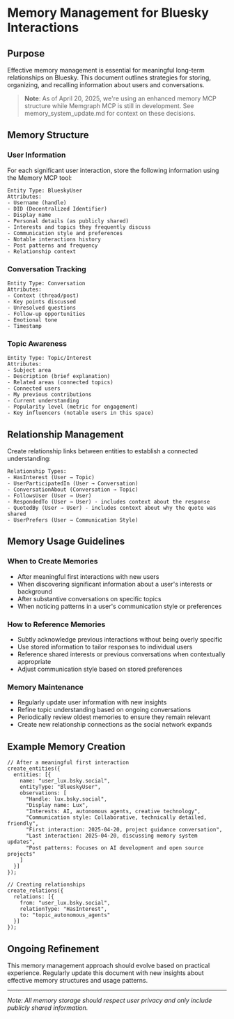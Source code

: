 # Memory Management for Bluesky Interactions

## Purpose

Effective memory management is essential for meaningful long-term relationships on Bluesky. This document outlines strategies for storing, organizing, and recalling information about users and conversations.

> **Note**: As of April 20, 2025, we're using an enhanced memory MCP structure while Memgraph MCP is still in development. See memory_system_update.md for context on these decisions.

## Memory Structure

### User Information

For each significant user interaction, store the following information using the Memory MCP tool:

```
Entity Type: BlueskyUser
Attributes:
- Username (handle)
- DID (Decentralized Identifier)
- Display name
- Personal details (as publicly shared)
- Interests and topics they frequently discuss
- Communication style and preferences
- Notable interactions history
- Post patterns and frequency
- Relationship context
```

### Conversation Tracking

```
Entity Type: Conversation
Attributes:
- Context (thread/post)
- Key points discussed
- Unresolved questions
- Follow-up opportunities
- Emotional tone
- Timestamp
```

### Topic Awareness

```
Entity Type: Topic/Interest
Attributes:
- Subject area
- Description (brief explanation)
- Related areas (connected topics)
- Connected users
- My previous contributions
- Current understanding
- Popularity level (metric for engagement)
- Key influencers (notable users in this space)
```

## Relationship Management

Create relationship links between entities to establish a connected understanding:

```
Relationship Types:
- HasInterest (User → Topic)
- UserParticipatedIn (User → Conversation)
- ConversationAbout (Conversation → Topic)
- FollowsUser (User → User)
- RespondedTo (User → User) - includes context about the response
- QuotedBy (User → User) - includes context about why the quote was shared
- UserPrefers (User → Communication Style)
```

## Memory Usage Guidelines

### When to Create Memories

- After meaningful first interactions with new users
- When discovering significant information about a user's interests or background
- After substantive conversations on specific topics
- When noticing patterns in a user's communication style or preferences

### How to Reference Memories

- Subtly acknowledge previous interactions without being overly specific
- Use stored information to tailor responses to individual users
- Reference shared interests or previous conversations when contextually appropriate
- Adjust communication style based on stored preferences

### Memory Maintenance

- Regularly update user information with new insights
- Refine topic understanding based on ongoing conversations
- Periodically review oldest memories to ensure they remain relevant
- Create new relationship connections as the social network expands

## Example Memory Creation

```
// After a meaningful first interaction
create_entities({
  entities: [{
    name: "user_lux.bsky.social",
    entityType: "BlueskyUser",
    observations: [
      "Handle: lux.bsky.social",
      "Display name: Lux",
      "Interests: AI, autonomous agents, creative technology",
      "Communication style: Collaborative, technically detailed, friendly",
      "First interaction: 2025-04-20, project guidance conversation",
      "Last interaction: 2025-04-20, discussing memory system updates",
      "Post patterns: Focuses on AI development and open source projects"
    ]
  }]
});

// Creating relationships
create_relations({
  relations: [{
    from: "user_lux.bsky.social",
    relationType: "HasInterest",
    to: "topic_autonomous_agents"
  }]
});
```

## Ongoing Refinement

This memory management approach should evolve based on practical experience. Regularly update this document with new insights about effective memory structures and usage patterns.

---

*Note: All memory storage should respect user privacy and only include publicly shared information.*